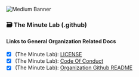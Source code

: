 ![Medium Banner](https://github.com/The-Minute-Lab/.github/assets/75054354/7affd5ee-4414-4807-954b-56eeedad5682)
### 🗃️ The Minute Lab (.github)

#### Links to General Organization Related Docs

- [x] (The Minute Lab): [LICENSE](https://github.com/The-Minute-Lab/.github/blob/main/LICENSE)
- [x] (The Minute Lab): [Code Of Conduct](https://github.com/The-Minute-Lab/.github/blob/main/CODE_OF_CONDUCT.md)
- [x] (The Minute Lab): [Organization Github README](https://github.com/The-Minute-Lab/.github/blob/main/profile/README.md)
